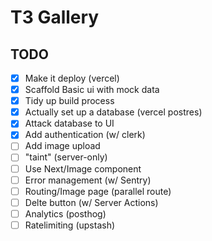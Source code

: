# T3 Gallery

## TODO

- [x] Make it deploy (vercel)
- [x] Scaffold Basic ui with mock data
- [x] Tidy up build process
- [x] Actually set up a database (vercel postres)
- [x] Attack database to UI
- [x] Add authentication (w/ clerk)
- [ ] Add image upload
- [ ] "taint" (server-only)
- [ ] Use Next/Image component
- [ ] Error management (w/ Sentry)
- [ ] Routing/Image page (parallel route)
- [ ] Delte button (w/ Server Actions)
- [ ] Analytics (posthog)
- [ ] Ratelimiting (upstash)

